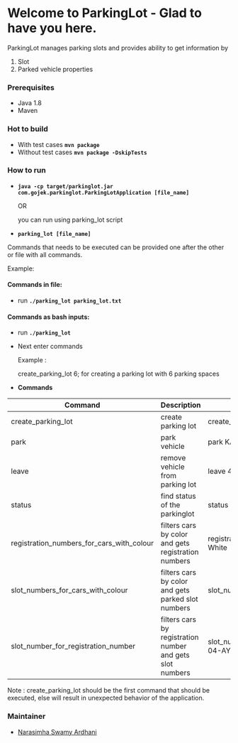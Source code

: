 # Welcome to ParkingLot - Glad to have you here.

ParkingLot manages parking slots and provides ability to get information by 
1. Slot
2. Parked vehicle properties

### Prerequisites
* Java 1.8
* Maven

### Hot to build
* With test cases **`mvn package`**
* Without test cases **`mvn package -DskipTests`**

### How to run

* **`java -cp target/parkinglot.jar com.gojek.parkinglot.ParkingLotApplication [file_name]`**

    OR 

    you can run using parking_lot script
* **`parking_lot [file_name]`**

Commands that needs to be executed can be provided one after the other or file with all commands.

Example: 

#### Commands in file:
* run **`./parking_lot parking_lot.txt`**

#### Commands as bash inputs:
* run **`./parking_lot`**
* Next enter commands

    Example : 
    
    create_parking_lot 6; for creating a parking lot with 6 parking spaces

* **Commands**

Command | Description | Example |
--- | --- | --- |
create_parking_lot | create parking lot | create_parking_lot 6 |
park | park vehicle | park KA-01-HH-1234 White |
leave | remove vehicle from parking lot | leave 4 |
status | find status of the parkinglot | status |
registration_numbers_for_cars_with_colour | filters cars by color and gets registration numbers| registration_numbers_for_cars_with_colour White |
slot_numbers_for_cars_with_colour | filters cars by color and gets parked slot numbers| slot_numbers_for_cars_with_colour White |
slot_number_for_registration_number | filters cars by registration number and gets slot numbers| slot_number_for_registration_number MH-04-AY-1111 |

Note : create_parking_lot should be the first command that should be executed, else will result in unexpected behavior of the application.

### Maintainer

* [Narasimha Swamy Ardhani](mailto:swamy.hajeed@gmail.com)


